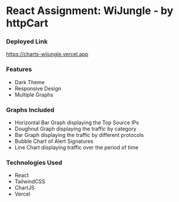 # React Assignment: WiJungle - by httpCart

### Deployed Link
https://charts-wijungle.vercel.app

### Features
- Dark Theme
- Responsive Design
- Multiple Graphs

### Graphs Included
- Horizontal Bar Graph displaying the Top Source IPs
- Doughnut Graph displaying the traffic by category
- Bar Graph displaying the traffic by different protocols
- Bubble Chart of Alert Signatures
- Line Chart displaying traffic over the period of time

### Technologies Used
- React
- TailwindCSS
- ChartJS
- Vercel

